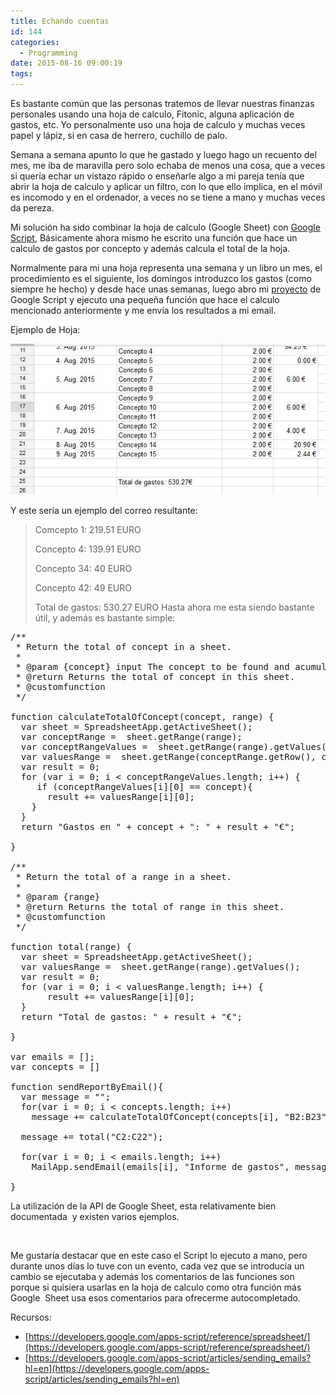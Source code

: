```yaml
---
title: Echando cuentas
id: 144
categories:
  - Programming
date: 2015-08-16 09:00:19
tags:
---
```


Es bastante común que las personas tratemos de llevar nuestras finanzas personales usando una hoja de calculo, Fitonic, alguna aplicación de gastos, etc. Yo personalmente uso una hoja de calculo y muchas veces papel y lápiz, si en casa de herrero, cuchillo de palo.

Semana a semana apunto lo que he gastado y luego hago un recuento del mes, me iba de maravilla pero solo echaba de menos una cosa, que a veces si quería echar un vistazo rápido o enseñarle algo a mi pareja tenía que abrir la hoja de calculo y aplicar un filtro, con lo que ello implica, en el móvil es incomodo y en el ordenador, a veces no se tiene a mano y muchas veces da pereza.

Mi solución ha sido combinar la hoja de calculo (Google Sheet) con [Google Script](https://developers.google.com/apps-script/?hl=en), Básicamente ahora mismo he escrito una función que hace un calculo de gastos por concepto y además calcula el total de la hoja.

Normalmente para mi una hoja representa una semana y un libro un mes, el procedimiento es el siguiente, los domingos introduzco los gastos (como siempre he hecho) y desde hace unas semanas, luego abro mi [proyecto](https://script.google.com) de Google Script y ejecuto una pequeña función que hace el calculo mencionado anteriormente y me envía los resultados a mi email.

Ejemplo de Hoja:

[![sheetexample](/images/2015/08/sheetexample.jpg)](/images/2015/08/sheetexample.jpg)

Y este sería un ejemplo del correo resultante:
> Comcepto 1: 219.51 EURO
> 
> Concepto 4: 139.91 EURO
> 
> Concepto 34: 40 EURO
> 
> Concepto 42: 49 EURO
> 
> 
> Total de gastos: 530.27 EURO
Hasta ahora me esta siendo bastante útil, y además es bastante simple:
<pre class="lang:js decode:true">/**
 * Return the total of concept in a sheet.
 *
 * @param {concept} input The concept to be found and acumulate the total.
 * @return Returns the total of concept in this sheet.
 * @customfunction
 */

function calculateTotalOfConcept(concept, range) {
  var sheet = SpreadsheetApp.getActiveSheet();
  var conceptRange =  sheet.getRange(range);
  var conceptRangeValues =  sheet.getRange(range).getValues();
  var valuesRange =  sheet.getRange(conceptRange.getRow(), conceptRange.getColumn() + 1, conceptRange.getNumRows()).getValues();
  var result = 0;
  for (var i = 0; i &lt; conceptRangeValues.length; i++) {
     if (conceptRangeValues[i][0] == concept){
       result += valuesRange[i][0];
    }
  }
  return "Gastos en " + concept + ": " + result + "€";

}

/**
 * Return the total of a range in a sheet.
 *
 * @param {range} 
 * @return Returns the total of range in this sheet.
 * @customfunction
 */

function total(range) {
  var sheet = SpreadsheetApp.getActiveSheet();  
  var valuesRange =  sheet.getRange(range).getValues();
  var result = 0;
  for (var i = 0; i &lt; valuesRange.length; i++) {
       result += valuesRange[i][0];
  }
  return "Total de gastos: " + result + "€";

}

var emails = [];
var concepts = []

function sendReportByEmail(){
  var message = "";
  for(var i = 0; i &lt; concepts.length; i++)
    message += calculateTotalOfConcept(concepts[i], "B2:B23") + "\n";

  message += total("C2:C22");

  for(var i = 0; i &lt; emails.length; i++)
    MailApp.sendEmail(emails[i], "Informe de gastos", message);

}</pre>
La utilización de la API de Google Sheet, esta relativamente bien documentada  y existen varios ejemplos.

&nbsp;

Me gustaría destacar que en este caso el Script lo ejecuto a mano, pero durante unos días lo tuve con un evento, cada vez que se introducía un cambio se ejecutaba y además los comentarios de las funciones son porque si quisiera usarlas en la hoja de calculo como otra función más Google  Sheet usa esos comentarios para ofrecerme autocompletado.

Recursos:

*   [https://developers.google.com/apps-script/reference/spreadsheet/](https://developers.google.com/apps-script/reference/spreadsheet/)
*   [https://developers.google.com/apps-script/articles/sending_emails?hl=en](https://developers.google.com/apps-script/articles/sending_emails?hl=en)
&nbsp;